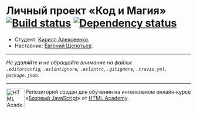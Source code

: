 # Личный проект «Код и Магия» [![Build status][travis-image]][travis-url] [![Dependency status][dependency-image]][dependency-url]

* Студент: [Кирилл Алексеенко](https://up.htmlacademy.ru/javascript/5/user/52646).
* Наставник: [Евгений Щепотьев](https://htmlacademy.ru/profile/id125753).

---

_Не удаляйте и не обращайте внимание на файлы:_<br>
_`.editorconfig`, `.eslintignore`, `.eslintrc`, `.gitignore`, `.travis.yml`, `package.json`._

---

<a href="https://htmlacademy.ru/intensive/javascript"><img align="left" width="50" height="50" title="HTML Academy" src="https://up.htmlacademy.ru/static/img/intensive/javascript/logo-for-github.svg"></a>

Репозиторий создан для обучения на интенсивном онлайн‑курсе «[Базовый JavaScript](https://htmlacademy.ru/intensive/javascript)» от [HTML Academy](https://htmlacademy.ru).

[travis-image]: https://travis-ci.org/htmlacademy-javascript/52646-code-and-magick.svg?branch=master
[travis-url]: https://travis-ci.org/htmlacademy-javascript/52646-code-and-magick
[dependency-image]: https://david-dm.org/htmlacademy-javascript/52646-code-and-magick.svg?style=flat-square
[dependency-url]: https://david-dm.org/htmlacademy-javascript/52646-code-and-magick
